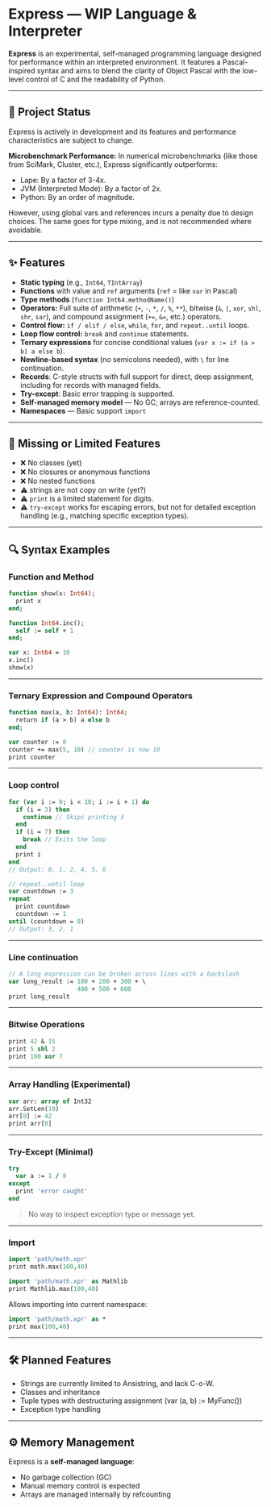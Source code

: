 # Express — WIP Language & Interpreter

**Express** is an experimental, self-managed programming language designed for performance within an interpreted environment.
It features a Pascal-inspired syntax and aims to blend the clarity of Object Pascal with the low-level control of C and the readability of Python.

---

## 🚧 Project Status

Express is actively in development and its features and performance characteristics are subject to change.

**Microbenchmark Performance:** In numerical microbenchmarks (like those from SciMark, Cluster, etc.), Express significantly outperforms:
*   Lape: By a factor of 3-4x.
*   JVM (Interpreted Mode): By a factor of 2x.
*   Python: By an order of magnitude.

However, using global vars and references incurs a penalty due to design choices.
The same goes for type mixing, and is not recommended where avoidable.

---

## ✨ Features

-   **Static typing** (e.g., `Int64`, `TIntArray`)
-   **Functions** with value and `ref` arguments (`ref` = like `var` in Pascal)
-   **Type methods** (`function Int64.methodName()`)
-   **Operators:** Full suite of arithmetic (`+`, `-`, `*`, `/`, `%`, `**`), bitwise (`&`, `|`, `xor`, `shl`, `shr`, `sar`), and compound assignment (`+=`, `&=`, etc.) operators.
-   **Control flow:** `if / elif / else`, `while`, `for`, and `repeat..until` loops.
-   **Loop flow control:** `break` and `continue` statements.
-   **Ternary expressions** for concise conditional values (`var x := if (a > b) a else b`).
-   **Newline-based syntax** (no semicolons needed), with `\` for line continuation.
-   **Records**: C-style structs with full support for direct, deep assignment, including for records with managed fields.
-   **Try-except**: Basic error trapping is supported.
-   **Self-managed memory model** — No GC; arrays are reference-counted.
-   **Namespaces** — Basic support `import`

---

## 🔴 Missing or Limited Features

-   ❌ No classes (yet)
-   ❌ No closures or anonymous functions
-   ❌ No nested functions
-   ⚠️ strings are not copy on write (yet?)
-   ⚠️ `print` is a limited statement for digits.
-   ⚠️ `try-except` works for escaping errors, but not for detailed exception handling (e.g., matching specific exception types).

---

## 🔍 Syntax Examples

### Function and Method

```pascal
function show(x: Int64);
  print x
end;

function Int64.inc();
  self := self + 1
end;

var x: Int64 = 10
x.inc()
show(x)
```

---

### Ternary Expression and Compound Operators
```pascal
function max(a, b: Int64): Int64;
  return if (a > b) a else b
end;

var counter := 0
counter += max(5, 10) // counter is now 10
print counter
```

---

### Loop control

```pascal
for (var i := 0; i < 10; i := i + 1) do
  if (i = 3) then
    continue // Skips printing 3
  end
  if (i = 7) then
    break // Exits the loop
  end
  print i
end
// Output: 0, 1, 2, 4, 5, 6

// repeat..until loop
var countdown := 3
repeat
  print countdown
  countdown -= 1
until (countdown = 0)
// Output: 3, 2, 1
```

---

### Line continuation
```pascal
// A long expression can be broken across lines with a backslash
var long_result := 100 + 200 + 300 + \
                   400 + 500 + 600
print long_result
```

---

### Bitwise Operations

```Pascal
print 42 & 15
print 5 shl 2
print 100 xor 7
```

---

### Array Handling (Experimental)

```Pascal
var arr: array of Int32
arr.SetLen(10)
arr[0] := 42
print arr[0]
```

---

### Try-Except (Minimal)

```pascal
try
  var a := 1 / 0
except
  print 'error caught'
end
```
> No way to inspect exception type or message yet.


---

### Import

```pascal
import 'path/math.xpr'
print math.max(100,40)

import 'path/math.xpr' as Mathlib
print Mathlib.max(100,40)
```

Allows importing into current namespace:
```pascal
import 'path/math.xpr' as *
print max(100,40)
```


---

## 🛠 Planned Features

- Strings are currently limited to Ansistring, and lack C-o-W.
- Classes and inheritance
- Tuple types with destructuring assignment (var (a, b) := MyFunc())
- Exception type handling

---

## ⚙ Memory Management

Express is a **self-managed language**:

- No garbage collection (GC)
- Manual memory control is expected
- Arrays are managed internally by refcounting




